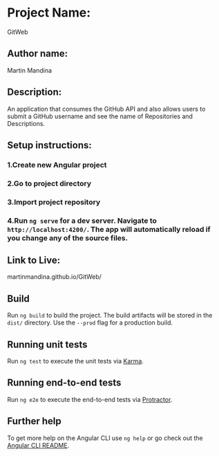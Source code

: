 # Project Name:
  GitWeb

## Author name:
  Martin Mandina

## Description:
 An application that consumes the GitHub API and also allows users to submit a GitHub username and see the name of Repositories and Descriptions.

## Setup instructions:

 ### 1.Create new Angular project
 ### 2.Go to project directory
 ### 3.Import project repository
 ### 4.Run `ng serve` for a dev server. Navigate to `http://localhost:4200/`. The app will automatically reload if you change any of the source files.

## Link to Live:
martinmandina.github.io/GitWeb/

## Build

Run `ng build` to build the project. The build artifacts will be stored in the `dist/` directory. Use the `--prod` flag for a production build.

## Running unit tests

Run `ng test` to execute the unit tests via [Karma](https://karma-runner.github.io).

## Running end-to-end tests

Run `ng e2e` to execute the end-to-end tests via [Protractor](http://www.protractortest.org/).

## Further help

To get more help on the Angular CLI use `ng help` or go check out the [Angular CLI README](https://github.com/angular/angular-cli/blob/master/README.md).